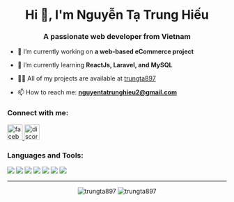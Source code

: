 <h1 align="center">Hi 👋, I'm Nguyễn Tạ Trung Hiếu</h1>
<h3 align="center">A passionate web developer from Vietnam</h3>

- 🔭 I’m currently working on **a web-based eCommerce project**

- 🌱 I’m currently learning **ReactJs, Laravel, and MySQL**

- 👨‍💻 All of my projects are available at [trungta897](https://github.trungta897)

- 📫 How to reach me: **nguyentatrunghieu2@gmail.com**

<h3 align="left">Connect with me:</h3>
<p align="left">
  <a href="https://www.facebook.com/ng.hieu.897/" target="_blank">
    <img src="https://img.shields.io/static/v1?message=Facebook&logo=facebook&label=&color=1877F2&logoColor=white&labelColor=&style=for-the-badge" height="35" alt="facebook logo"  />
  </a>
  <a href="https://discordapp.com/users/607929946429456395" target="_blank">
    <img src="https://img.shields.io/static/v1?message=Discord&logo=discord&label=&color=7289DA&logoColor=white&labelColor=&style=for-the-badge" height="35" alt="discord logo"  />
  </a>
</p>


<h3 align="left">Languages and Tools:</h3>
<p align="left">
  <img src="https://img.shields.io/badge/PHP-777BB4?style=for-the-badge&logo=php&logoColor=white"/>
  <img src="https://img.shields.io/badge/MySQL-4479A1?style=for-the-badge&logo=mysql&logoColor=white"/>
  <img src="https://img.shields.io/badge/HTML5-E34F26?style=for-the-badge&logo=html5&logoColor=white"/>
  <img src="https://img.shields.io/badge/CSS3-1572B6?style=for-the-badge&logo=css3&logoColor=white"/>
  <img src="https://img.shields.io/badge/JavaScript-F7DF1E?style=for-the-badge&logo=javascript&logoColor=black"/>
  <img src="https://img.shields.io/badge/Laravel-F9322C?style=for-the-badge&logo=laravel&logoColor=white"/>
  <img src="https://img.shields.io/badge/React-20232A?style=for-the-badge&logo=react&logoColor=61DAFB"/>
</p>

---

<div align="center">
  <img src="https://github-readme-stats.vercel.app/api?username=trungta897&show_icons=true&locale=en" alt="trungta897"/>
  <img src="https://github-readme-streak-stats.herokuapp.com/?user=trungta897&" alt="trungta897"/>
</div>
